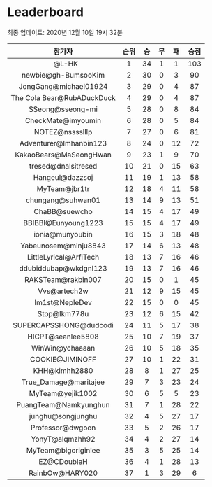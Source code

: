 # Leaderboard
최종 업데이트: 2020년 12월 10일 19시 32분




| 참가자 | 순위 | 승 | 무 | 패 | 승점 |
|:---:|:---:|:---:|:---:|:---:|:---:|
| ⠀@L-HK | 1 | 34 | 1 | 1 | 103 |
| newbie@gh-BumsooKim | 2 | 30 | 0 | 3 | 90 |
| JongGang@michael01924 | 3 | 29 | 0 | 4 | 87 |
| The Cola Bear@RubADuckDuck | 4 | 29 | 0 | 4 | 87 |
| SSeong@sseong-mi | 5 | 28 | 0 | 8 | 84 |
| CheckMate@imyoumin | 6 | 28 | 0 | 5 | 84 |
| NOTEZ@nsssslllp | 7 | 27 | 0 | 6 | 81 |
| Adventurer@Imhanbin123 | 8 | 24 | 0 | 12 | 72 |
| KakaoBears@MaSeongHwan | 9 | 23 | 1 | 9 | 70 |
| tresed@dnalsitresed | 10 | 21 | 0 | 15 | 63 |
| Hangeul@dazzsoj | 11 | 19 | 1 | 13 | 58 |
| MyTeam@jbr1tr | 12 | 18 | 4 | 11 | 58 |
| chungang@suhwan01 | 13 | 14 | 9 | 13 | 51 |
| ChaBB@suewcho | 14 | 15 | 4 | 17 | 49 |
| BBIBBI@Eunyoung1223 | 15 | 15 | 4 | 17 | 49 |
| ionia@munyoubin | 16 | 15 | 3 | 18 | 48 |
| Yabeunosem@minju8843 | 17 | 14 | 6 | 13 | 48 |
| LittleLyrical@ArfiTech | 18 | 13 | 7 | 16 | 46 |
| ddubiddubap@wkdgnl123 | 19 | 13 | 7 | 16 | 46 |
| RAKSTeam@rakbin007 | 20 | 15 | 0 | 1 | 45 |
| Vvs@artech2w | 21 | 12 | 9 | 15 | 45 |
| Im1st@NepleDev | 22 | 15 | 0 | 0 | 45 |
| Stop@lkm778u | 23 | 12 | 6 | 15 | 42 |
| SUPERCAPSSHONG@dudcodi | 24 | 11 | 5 | 17 | 38 |
| HICPT@seanlee5808 | 25 | 10 | 7 | 19 | 37 |
| WinWin@ychaaaan | 26 | 10 | 5 | 18 | 35 |
| COOKIE@JIMINOFF | 27 | 10 | 1 | 22 | 31 |
| KHH@kimhh2880 | 28 | 8 | 1 | 27 | 25 |
| True_Damage@maritajee | 29 | 7 | 3 | 23 | 24 |
| MyTeam@yejik1002 | 30 | 6 | 5 | 5 | 23 |
| PuangTeam@Namkyunghun | 31 | 7 | 1 | 28 | 22 |
| junghu@songjunghu | 32 | 4 | 5 | 27 | 17 |
| Professor@dwgoon | 33 | 5 | 2 | 26 | 17 |
| YonyT@alqmzhh92 | 34 | 4 | 2 | 27 | 14 |
| MyTeam@bigoriginlee | 35 | 3 | 5 | 25 | 14 |
| EZ@CDoubleH | 36 | 4 | 1 | 28 | 13 |
| RainbOw@HARY020 | 37 | 1 | 3 | 29 | 6 |